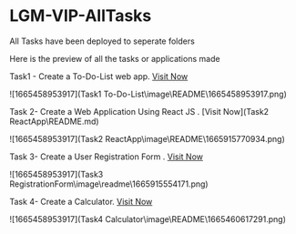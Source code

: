 # LGM-VIP-AllTasks

All Tasks have been deployed to seperate folders

Here is the preview of all the tasks or applications made

Task1 - Create a To-Do-List web app. [Visit Now](https://anand-3399.github.io/LGM-WEB-AllTasks/Task1%20To-Do-List/)

![1665458953917](Task1 To-Do-List\image\README\1665458953917.png)

Task 2- Create a Web Application Using React JS . [Visit Now](Task2 ReactApp\README.md)

![1665458953917](Task2 ReactApp\image\README\1665915770934.png)

Task 3- Create a User Registration Form . [Visit Now](https://anand-3399.github.io/LGM-WEB-AllTasks/Task3%20RegistrationForm/)

![1665458953917](Task3 RegistrationForm\image\readme\1665915554171.png)

Task 4- Create a Calculator. [Visit Now](https://anand-3399.github.io/LGM-WEB-AllTasks/Task4%20Calculator/)

![1665458953917](Task4 Calculator\image\README\1665460617291.png)

